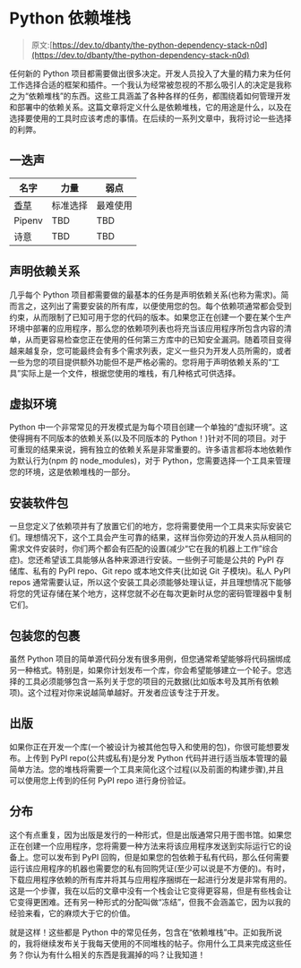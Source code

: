 # Python 依赖堆栈

> 原文:[https://dev.to/dbanty/the-python-dependency-stack-n0d](https://dev.to/dbanty/the-python-dependency-stack-n0d)

任何新的 Python 项目都需要做出很多决定。开发人员投入了大量的精力来为任何工作选择合适的框架和插件。一个我认为经常被忽视的不那么吸引人的决定是我称之为“依赖堆栈”的东西。这些工具涵盖了各种各样的任务，都围绕着如何管理开发和部署中的依赖关系。这篇文章将定义什么是依赖堆栈，它的用途是什么，以及在选择要使用的工具时应该考虑的事情。在后续的一系列文章中，我将讨论一些选择的利弊。

## [](#the-stacks)一迭声

| 名字 | 力量 | 弱点 |
| --- | --- | --- |
| [香草](https://dev.to/dbanty/vanilla-python-stack-99a) | 标准选择 | 最难使用 |
| Pipenv | TBD | TBD |
| 诗意 | TBD | TBD |

## [](#declaring-dependencies)声明依赖关系

几乎每个 Python 项目都需要做的最基本的任务是声明依赖关系(也称为需求)。简而言之，这列出了需要安装的所有库，以便使用您的包。每个依赖项通常都会受到约束，从而限制了已知可用于您的代码的版本。如果您正在创建一个要在某个生产环境中部署的应用程序，那么您的依赖项列表也将充当该应用程序所包含内容的清单，从而更容易检查您正在使用的任何第三方库中的已知安全漏洞。随着项目变得越来越复杂，您可能最终会有多个需求列表，定义一些只为开发人员所需的，或者一些为您的项目提供额外功能但不是严格必需的。您将用于声明依赖关系的“工具”实际上是一个文件，根据您使用的堆栈，有几种格式可供选择。

## [](#virtual-environments)虚拟环境

Python 中一个非常常见的开发模式是为每个项目创建一个单独的“虚拟环境”。这使得拥有不同版本的依赖关系(以及不同版本的 Python！)针对不同的项目。对于可重现的结果来说，拥有独立的依赖关系是非常重要的。许多语言都将本地依赖作为默认行为(npm 的 node_modules)，对于 Python，您需要选择一个工具来管理您的环境，这是依赖堆栈的一部分。

## [](#installing-packages)安装软件包

一旦您定义了依赖项并有了放置它们的地方，您将需要使用一个工具来实际安装它们。理想情况下，这个工具会产生可靠的结果，这样当你旁边的开发人员从相同的需求文件安装时，你们两个都会有匹配的设置(减少“它在我的机器上工作”综合症)。您还希望该工具能够从各种来源进行安装。一些例子可能是公共的 PyPI 存储库、私有的 PyPI repo、Git repo 或本地文件夹(比如说 Git 子模块)。私人 PyPI repos 通常需要认证，所以这个安装工具必须能够处理认证，并且理想情况下能够将您的凭证存储在某个地方，这样您就不必在每次更新时从您的密码管理器中复制它们。

## [](#packaging-your-package)包装您的包裹

虽然 Python 项目的简单源代码分发有很多用例，但您通常希望能够将代码捆绑成另一种格式。特别是，如果你计划发布一个库，你会希望能够建立一个轮子。您选择的工具必须能够包含一系列关于您的项目的元数据(比如版本号及其所有依赖项)。这个过程对你来说越简单越好。开发者应该专注于开发。

## [](#publishing)出版

如果你正在开发一个库(一个被设计为被其他包导入和使用的包)，你很可能想要发布。上传到 PyPI repo(公共或私有)是分发 Python 代码并进行适当版本管理的最简单方法。您的堆栈将需要一个工具来简化这个过程(以及前面的构建步骤),并且可以使用您上传到的任何 PyPI repo 进行身份验证。

## [](#distribution)分布

这个有点重复，因为出版是发行的一种形式，但是出版通常只用于图书馆。如果您正在创建一个应用程序，您将需要一种方法来将该应用程序发送到实际运行它的设备上。您可以发布到 PyPI 回购，但是如果您的包依赖于私有代码，那么任何需要运行该应用程序的机器也需要您的私有回购凭证(至少可以说是不方便的)。有时，下载应用程序依赖的所有库并将其与应用程序捆绑在一起进行分发是非常有用的。这是一个步骤，我在以后的文章中没有一个栈会让它变得更容易，但是有些栈会让它变得更困难。还有另一种形式的分配叫做“冻结”，但我不会涵盖它，因为以我的经验来看，它的麻烦大于它的价值。

就是这样！这些都是 Python 中的常见任务，包含在“依赖堆栈”中。正如我所说的，我将继续发布关于我每天使用的不同堆栈的帖子。你用什么工具来完成这些任务？你认为有什么相关的东西是我漏掉的吗？让我知道！